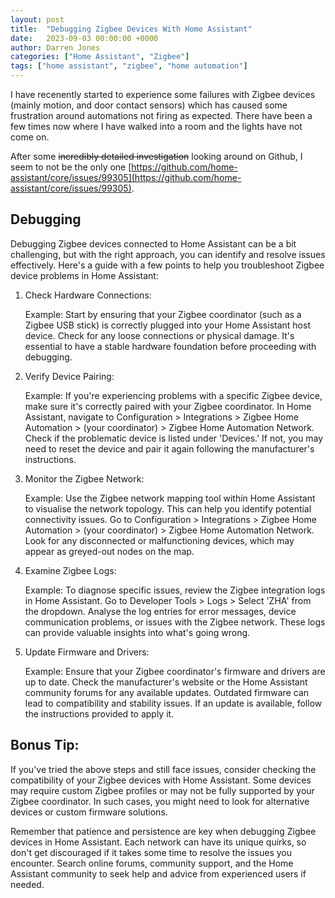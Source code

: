 ```yaml
---
layout: post
title:  "Debugging Zigbee Devices With Home Assistant"
date:   2023-09-03 00:00:00 +0000
author: Darren Jones
categories: ["Home Assistant", "Zigbee"]
tags: ["home assistant", "zigbee", "home automation"]
---
```


I have recenently started to experience some failures with Zigbee devices (mainly motion, and door contact sensors) which has caused some frustration around automations not firing as expected. There have been a few times now where I have walked into a room and the lights have not come on.

After some ~~incredibly detailed investigation~~ looking around on Github, I seem to not be the only one [https://github.com/home-assistant/core/issues/99305](https://github.com/home-assistant/core/issues/99305).

## Debugging

Debugging Zigbee devices connected to Home Assistant can be a bit challenging, but with the right approach, you can identify and resolve issues effectively. Here's a guide with a few points to help you troubleshoot Zigbee device problems in Home Assistant:

1. Check Hardware Connections:

    Example: Start by ensuring that your Zigbee coordinator (such as a Zigbee USB stick) is correctly plugged into your Home Assistant host device. Check for any loose connections or physical damage. It's essential to have a stable hardware foundation before proceeding with debugging.

2. Verify Device Pairing:

    Example: If you're experiencing problems with a specific Zigbee device, make sure it's correctly paired with your Zigbee coordinator. In Home Assistant, navigate to Configuration > Integrations > Zigbee Home Automation > (your coordinator) > Zigbee Home Automation Network. Check if the problematic device is listed under 'Devices.' If not, you may need to reset the device and pair it again following the manufacturer's instructions.

3. Monitor the Zigbee Network:

    Example: Use the Zigbee network mapping tool within Home Assistant to visualise the network topology. This can help you identify potential connectivity issues. Go to Configuration > Integrations > Zigbee Home Automation > (your coordinator) > Zigbee Home Automation Network. Look for any disconnected or malfunctioning devices, which may appear as greyed-out nodes on the map.

4. Examine Zigbee Logs:

    Example: To diagnose specific issues, review the Zigbee integration logs in Home Assistant. Go to Developer Tools > Logs > Select 'ZHA' from the dropdown. Analyse the log entries for error messages, device communication problems, or issues with the Zigbee network. These logs can provide valuable insights into what's going wrong.

5. Update Firmware and Drivers:

    Example: Ensure that your Zigbee coordinator's firmware and drivers are up to date. Check the manufacturer's website or the Home Assistant community forums for any available updates. Outdated firmware can lead to compatibility and stability issues. If an update is available, follow the instructions provided to apply it.

## Bonus Tip:

If you've tried the above steps and still face issues, consider checking the compatibility of your Zigbee devices with Home Assistant. Some devices may require custom Zigbee profiles or may not be fully supported by your Zigbee coordinator. In such cases, you might need to look for alternative devices or custom firmware solutions.

Remember that patience and persistence are key when debugging Zigbee devices in Home Assistant. Each network can have its unique quirks, so don't get discouraged if it takes some time to resolve the issues you encounter. Search online forums, community support, and the Home Assistant community to seek help and advice from experienced users if needed.